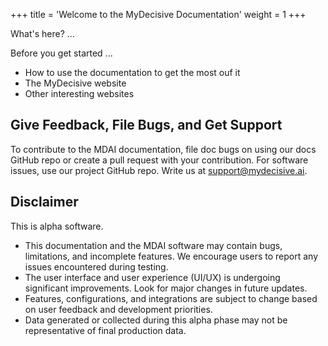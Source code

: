 +++
title = 'Welcome to the MyDecisive Documentation'
weight = 1
+++

What's here? ...

Before you get started ...

- How to use the documentation to get the most ouf it
- The MyDecisive website
- Other interesting websites

## Give Feedback, File Bugs, and Get Support

To contribute to the MDAI documentation, file doc bugs on using our docs GitHub repo or create a pull request with your contribution.
For software issues, use our project GitHub repo.
Write us at support@mydecisive.ai.

## Disclaimer

This is alpha software.

- This documentation and the MDAI software  may contain bugs, limitations, and incomplete features. We encourage users to report any issues encountered during testing.
- The user interface and user experience (UI/UX) is undergoing significant improvements. Look for major changes in future updates.
- Features, configurations, and integrations are subject to change based on user feedback and development priorities.
- Data generated or collected during this alpha phase may not be representative of final production data.
